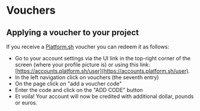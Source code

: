 # Vouchers 

## Applying a voucher to your project

If you receive a [Platform.sh](https://platform.sh/) voucher you can redeem it as follows:

* Go to your account settings via the UI link in the top-right corner of the screen (where your profile picture is) or using this link: [https://accounts.platform.sh/user](https://accounts.platform.sh/user).
* In the left navigation click on vouchers (the seventh entry)
* On the page click on "add a voucher code"
* Enter the code and click on the "ADD CODE" button
* Et voila! Your account will now be credited with additional dollar, pounds or euros. 
